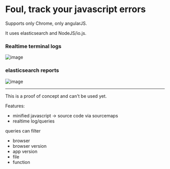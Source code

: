 # Foul, track your javascript errors

Supports only Chrome, only angularJS.

It uses elasticsearch and NodeJS/io.js.


### Realtime terminal logs

![image](http://s13.postimg.org/jbhsyjl47/Screen_Shot_2015_03_13_at_14_54_10.png)

### elasticsearch reports

![image](https://s3-eu-west-1.amazonaws.com/uploads-eu.hipchat.com/106644/786095/X36wM0KRMcUwW4A/Screen%20Shot%202015-03-18%20at%2021.46.46.png)


***

This is a proof of concept and can't be used yet.

Features: 

- minified javascript -> source code via sourcemaps
- realtime log/queries

queries can filter
  - browser
  - browser version
  - app version
  - file
  - function

